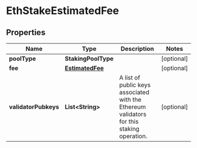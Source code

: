 

# EthStakeEstimatedFee


## Properties

| Name | Type | Description | Notes |
|------------ | ------------- | ------------- | -------------|
|**poolType** | **StakingPoolType** |  |  [optional] |
|**fee** | [**EstimatedFee**](EstimatedFee.md) |  |  [optional] |
|**validatorPubkeys** | **List&lt;String&gt;** | A list of public keys associated with the Ethereum validators for this staking operation. |  [optional] |



